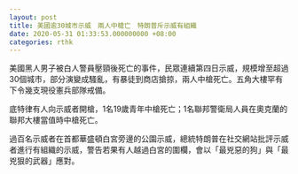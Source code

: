 ```yaml
---
layout: post
title: 美國逾30城市示威　兩人中槍亡　特朗普斥示威有組織
date: 2020-05-31 01:33:53.000000000 +08:00
categories: rthk
---
```


美國黑人男子被白人警員壓頸後死亡的事件，民眾連續第四日示威，規模增至超過30個城市，部分演變成騷亂，有暴徒到商店搶掠，兩人中槍死亡。五角大樓罕有下令幾支現役憲兵部隊戒備。

底特律有人向示威者開槍，1名19歲青年中槍死亡；1名聯邦警衛局人員在奧克蘭的聯邦大樓當值時中槍死亡。

過百名示威者在首都華盛頓白宮旁邊的公園示威，總統特朗普在社交網站批評示威者進行有組織的示威，警告若果有人越過白宮的圍欄，會以「最兇惡的狗」與「最兇狠的武器」應對。
